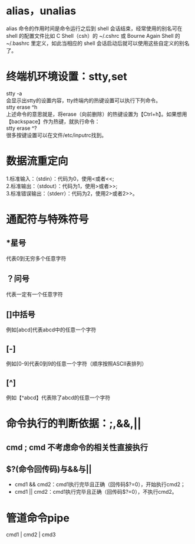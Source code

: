 # alias，unalias
alias 命令的作用时间是命令运行之后到 shell 会话结束，经常使用的别名可在 shell 的配置文件比如 C Shell（csh）的 ~/.cshrc 或 Bourne Again Shell 的 ~/.bashrc 里定义，如此当相应的 shell 会话启动后就可以使用这些自定义的别名了。      

# 终端机环境设置：stty,set
stty -a    
会显示出stty的设置内容，tty终端内的热键设置可以执行下列命令。    
stty erase ^h    
上述命令的意思就是，将erase（向前删除）的热键设置为【Ctrl+h】。如果想用【backspace】作为热键，就执行命令：               
stty erase ^?     
很多按键设置可以在文件/etc/inputrc找到。      

# 数据流重定向
1.标准输入：（stdin）：代码为0，使用<或者<<;    
2.标准输出：（stdout）：代码为1，使用>或者>>;    
3.标准错误输出：（stderr）：代码为2，使用2>或者2>>。     

# 通配符与特殊符号 
## \*星号
代表0到无穷多个任意字符
## ？问号
代表一定有一个任意字符
## []中括号
例如[abcd]代表abcd中的任意一个字符
## [-]
例如[0-9]代表0到9的任意一个字符（顺序按照ASCII表排列）
## [^]
例如【^abcd】代表除了abcd的任意一个字符

# 命令执行的判断依据：;,&&,||
## cmd ; cmd 不考虑命令的相关性直接执行
## $?(命令回传码)与&&与||
* cmd1 && cmd2：cmd1执行完毕且正确（回传码$?=0），开始执行cmd2；
* cmd1 || cmd2：cmd1执行完毕且正确（回传码$?=0），不执行cmd2。

# 管道命令pipe
cmd1 | cmd2 | cmd3
